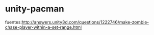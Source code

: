 # unity-pacman
fuentes:http://answers.unity3d.com/questions/1222746/make-zombie-chase-player-within-a-set-range.html
